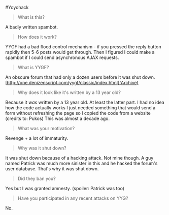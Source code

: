 #Yoyohack
> What is this?

A badly written spambot.

> How does it work?

YYGF had a bad flood control mechanism - if you pressed the reply button rapidly then 5-6 posts would get through.
Then I figured I could make a spambot if I could send asynchronous AJAX requests.

> What is YYGF?

An obscure forum that had only a dozen users before it was shut down.
[http://one.denizenscript.com/yygf/classic/index.html](Archive)

> Why does it look like it's written by a 13 year old?

Because it *was* written by a 13 year old. At least the latter part.
I had no idea how the code actually works I just needed something that would send a form without refreshing the page so I copied the code from a website (credits to: Pukos)
This was almost a decade ago.

> What was your motivation?

Revenge + a lot of immaturity.

> Why was it shut down?

It was shut down because of a hacking attack. Not mine though.
A guy named Patrick was much more sinister in this and he hacked the forum's user database.
That's why it was shut down.

> Did they ban you?

Yes but I was granted amnesty. (spoiler: Patrick was too)

> Have you participated in any recent attacks on YYG?

No.
